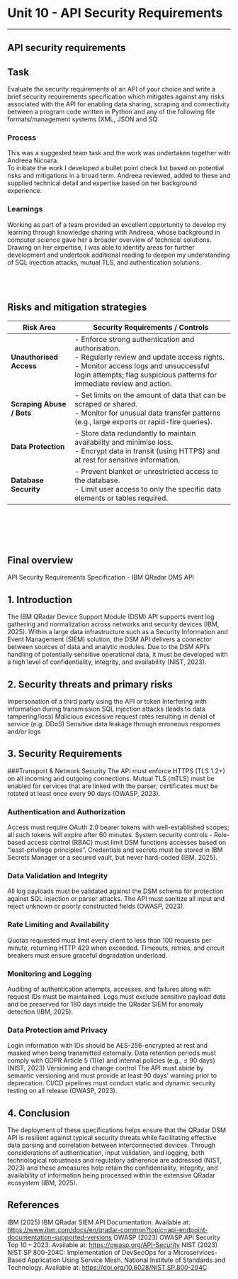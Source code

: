 #  Unit 10 - API Security Requirements

---

## API security requirements

## Task

Evaluate the security requirements of an API of your choice and write a brief security requirements specification which mitigates against any risks associated with the API for enabling data sharing, scraping and connectivity between a program code written in Python and any of the following file formats/management systems (XML, JSON and SQ


### Process

This was a suggested team task and the work was undertaken together with Andreea Nicoara.  
To initiate the work I developed a bullet point check list based on potential risks and mitigations in a broad term.  Andreea reviewed, added to these and supplied technical detail and expertise based on her background experience.  

### Learnings

Working as part of a team provided an excellent opportunity to develop my learning through knowledge sharing with Andreea, whose background in computer science gave her a broader overview of technical solutions. Drawing on her expertise, I was able to identify areas for further development and undertook additional reading to deepen my understanding of SQL injection attacks, mutual TLS, and authentication solutions. <br><br> <br><br>



## Risks and mitigation strategies

| **Risk Area** | **Security Requirements / Controls** |
|----------------|--------------------------------------|
| **Unauthorised Access** | - Enforce strong authentication and authorisation.<br>- Regularly review and update access rights.<br>- Monitor access logs and unsuccessful login attempts; flag suspicious patterns for immediate review and action. |
| **Scraping Abuse / Bots** | - Set limits on the amount of data that can be scraped or shared.<br>- Monitor for unusual data transfer patterns (e.g., large exports or rapid-fire queries). |
| **Data Protection** | - Store data redundantly to maintain availability and minimise loss.<br>- Encrypt data in transit (using HTTPS) and at rest for sensitive information. |
| **Database Security** | - Prevent blanket or unrestricted access to the database.<br>- Limit user access to only the specific data elements or tables required. |

<br><br><br><br>

## Final overview

API Security Requirements Specification - IBM QRadar DMS API

## 1. Introduction
The IBM QRadar Device Support Module (DSM) API supports event log gathering and normalization across networks and security devices (IBM, 2025). Within a large data infrastructure such as a Security Information and Event Management (SIEM) solution, the DSM API delivers a connector between sources of data and analytic modules. Due to the DSM API’s handling of potentially sensitive operational data, it must be developed with a high level of confidentiality, integrity, and availability (NIST, 2023).

## 2. Security threats and primary risks
Impersonation of a third party using the API or token
Interfering with information during transmission
SQL injection attacks (leads to data tampering/loss)
Malicious excessive request rates resulting in denial of service (e.g. DDoS)
Sensitive data leakage through erroneous responses and/or logs

## 3. Security Requirements
###Transport & Network Security
The API must enforce HTTPS (TLS 1.2+) on all incoming and outgoing connections.
Mutual TLS (mTLS) must be enabled for services that are linked with the parser; certificates must be rotated at least once every 90 days (OWASP, 2023).

### Authentication and Authorization
Access must require OAuth 2.0 bearer tokens with well-established scopes; all such tokens will expire after 60 minutes.
System security controls - Role-based access control (RBAC) must limit DSM functions accesses based on “least-privilege principles”.
Credentials and secrets must be stored in IBM Secrets Manager or a secured vault, but never hard-coded (IBM, 2025).

### Data Validation and Integrity
All log payloads must be validated against the DSM schema for protection against SQL injection or parser attacks.
The API must sanitize all input and reject unknown or poorly constructed fields (OWASP, 2023).

### Rate Limiting and Availability
Quotas requested must limit every client to less than 100 requests per minute, returning HTTP 429 when exceeded.
Timeouts, retries, and circuit breakers must ensure graceful degradation underload.

### Monitoring and Logging
Auditing of authentication attempts, accesses, and failures along with request IDs must be maintained.
Logs must exclude sensitive payload data and be preserved for 180 days inside the QRadar SIEM for anomaly detection (IBM, 2025).

### Data Protection amd Privacy
Login information with IDs should be AES-256-encrypted at rest and masked when being transmitted externally.
Data retention periods must comply with GDPR Article 5 (1)(e) and internal policies (e.g., ≤ 90 days) (NIST, 2023)
Versioning and change control
The API must abide by semantic versioning and must provide at least 90 days’ warning prior to deprecation.
CI/CD pipelines must conduct static and dynamic security testing on all release (OWASP, 2023).

## 4. Conclusion
The deployment of these specifications helps ensure that the QRadar DSM API is resilient against typical security threats while facilitating effective data parsing and correlation between interconnected devices. Through considerations of authentication, input validation, and logging, both technological robustness and regulatory adherence are addressed (NIST, 2023) and these ameasures help retain the confidentiality, integrity, and availability of information being processed within the extensive QRadar ecosystem (IBM, 2025).


## References
IBM (2025) IBM QRadar SIEM API Documentation. Available at: https://www.ibm.com/docs/en/qradar-common?topic=api-endpoint-documentation-supported-versions
OWASP (2023) OWASP API Security Top 10 – 2023. Available at: https://owasp.org/API-Security
NIST (2023) NIST SP 800-204C: Implementation of DevSecOps for a Microservices-Based Application Using Service Mesh. National Institute of Standards and Technology. Available at: https://doi.org/10.6028/NIST.SP.800-204C 
